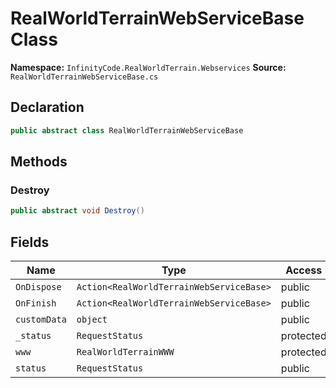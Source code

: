 # RealWorldTerrainWebServiceBase Class

**Namespace:** `InfinityCode.RealWorldTerrain.Webservices`
**Source:** `RealWorldTerrainWebServiceBase.cs`

## Declaration

```csharp
public abstract class RealWorldTerrainWebServiceBase
```

## Methods

### Destroy

```csharp
public abstract void Destroy()
```

## Fields

| Name | Type | Access | Modifiers |
|------|------|--------|-----------|
| `OnDispose` | `Action<RealWorldTerrainWebServiceBase>` | public | - |
| `OnFinish` | `Action<RealWorldTerrainWebServiceBase>` | public | - |
| `customData` | `object` | public | - |
| `_status` | `RequestStatus` | protected | - |
| `www` | `RealWorldTerrainWWW` | protected | - |
| `status` | `RequestStatus` | public | - |

